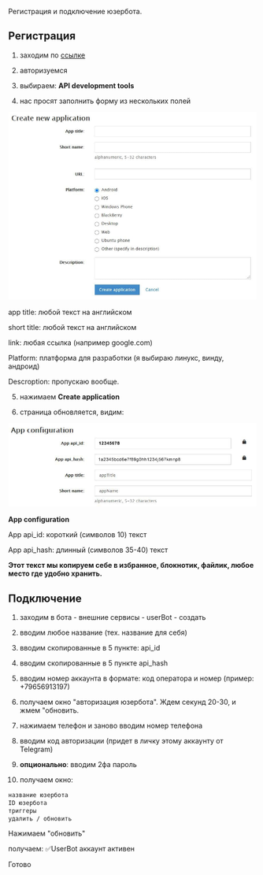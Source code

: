 Регистрация и подключение юзербота.

## Регистрация

1. заходим по [ссылке](https://my.telegram.org/auth)

2. авторизуемся

3. выбираем: **API development tools**

4. нас просят заполнить форму из нескольких полей

 ![](./1.jpg)
 
app title: любой текст на английском

short title: любой текст на английском

link: любая ссылка (например google.com)

Platform: платформа для разработки (я выбираю линукс, винду, андроид)

Descroption: пропускаю вообще. 

5. нажимаем **Create application**

6. страница обновляется, видим:

 ![](./2.jpg)
 
**App configuration**

App api_id: короткий (символов 10) текст

App api_hash: длинный (символов 35-40) текст

__Этот текст мы копируем себе в избранное, блокнотик, файлик, любое место где удобно хранить.__

## Подключение

1. заходим в бота - внешние сервисы - userBot - создать

2. вводим любое название (тех. название для себя)

3. вводим скопированные в 5 пункте: api_id

4. вводим скопированные в 5 пункте api_hash

5. вводим номер аккаунта в формате:
код оператора и номер (пример: +79656913197)

6. получаем окно "авторизация юзербота". Ждем секунд 20-30, и жмем "обновить.

7. нажимаем телефон и заново вводим номер телефона

8. вводим код авторизации (придет в личку этому аккаунту от Telegram)

9. __опционально__: вводим 2фа пароль

10. получаем окно:
```plain 
название юзербота
ID юзербота
триггеры
удалить / обновить
```

Нажимаем "обновить"

получаем: ✅UserBot аккаунт активен

Готово